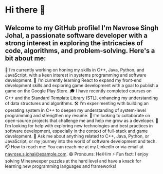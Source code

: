 # Hi there 👋
## Welcome to my GitHub profile! I'm Navrose Singh Johal, a passionate software developer with a strong interest in exploring the intricacies of code, algorithms, and problem-solving. Here's a bit about me:

🔭 I’m currently working on honing my skills in C++, Java, Python, and JavaScript, with a keen interest in systems programming and software development.
🌱 I’m currently learning React to expand my front-end development skills and exploring game development with a goal to publish a game on the Google Play Store.
🎓 I have recently completed courses on C++ and the Standard Template Library (STL), enhancing my understanding of data structures and algorithms.
🛠️ I'm experimenting with building an operating system in C++ to deepen my understanding of system-level programming and strengthen my resume.
👯 I’m looking to collaborate on open-source projects that challenge me and help me grow as a developer.
🤔 I’m looking for help with exploring new technologies and best practices in software development, especially in the context of full-stack and game development.
💬 Ask me about anything related to C++, Java, Python, or JavaScript, or my journey into the world of software development and tech.
📫 How to reach me: You can reach me at my LinkedIn or via email at navrose.s.johal@example.com.
😄 Pronouns: He/Him
⚡ Fun fact: I enjoy solving Minesweeper puzzles at the hard level and have a knack for learning new programming languages and frameworks!
